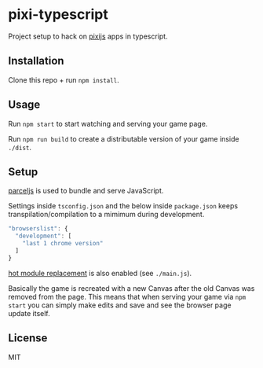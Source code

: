# pixi-typescript

Project setup to hack on [pixijs](www.pixijs.com) apps in typescript.

## Installation

Clone this repo + run `npm install`.

## Usage

Run `npm start` to start watching and serving your game page.

Run `npm run build` to create a distributable version of your game inside `./dist`.

## Setup

[parceljs](https://parceljs.org/) is used to bundle and serve JavaScript.

Settings inside `tsconfig.json` and the below inside `package.json` keeps
transpilation/compilation to a mimimum during development.

```js
"browserslist": {
  "development": [
    "last 1 chrome version"
  ]
}
```

[hot module replacement](https://parceljs.org/hmr.html) is also enabled (see `./main.js`).

Basically the game is recreated with a new Canvas after the old Canvas was removed from the
page. This means that when serving your game via `npm start` you can simply make edits and save
and see the browser page update itself.

## License

MIT
